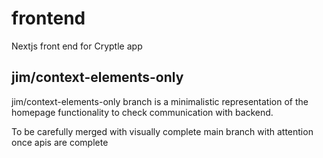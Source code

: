 # frontend
Nextjs front end for Cryptle app

## jim/context-elements-only
jim/context-elements-only branch is a minimalistic representation of the homepage functionality to check communication with backend.

To be carefully merged with visually complete main branch with attention once apis are complete
